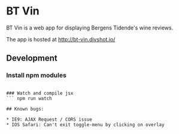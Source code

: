 # BT Vin

BT Vin is a web app for displaying Bergens Tidende's wine reviews.

The app is hosted at http://bt-vin.divshot.io/


## Development

### Install npm modules
``` npm install

### Watch and compile jsx
``` npm run watch

## Known bugs:

* IE9: AJAX Request / CORS issue
* IOS Safari: Can't exit toggle-menu by clicking on overlay